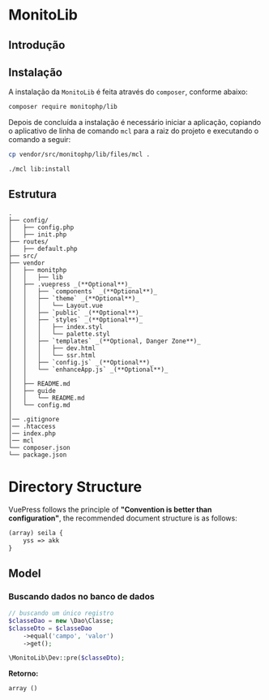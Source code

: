 # MonitoLib

## Introdução

## Instalação
A instalação da `MonitoLib` é feita através do `composer`, conforme abaixo:
```sh
composer require monitophp/lib
```
Depois de concluída a instalação é necessário iniciar a aplicação, copiando o aplicativo de linha de comando `mcl` para a raiz do projeto e executando o comando a seguir:
```sh
cp vendor/src/monitophp/lib/files/mcl .

./mcl lib:install
```

## Estrutura
<!-- textlint-disable terminology -->
``` text
.
├── config/
│   ├── config.php
│   ├── init.php
├── routes/
│   ├── default.php
├── src/
├── vendor
│   ├── monitphp
│   │   ├── lib
│   ├── .vuepress _(**Optional**)_
│   │   ├── `components` _(**Optional**)_
│   │   ├── `theme` _(**Optional**)_
│   │   │   └── Layout.vue
│   │   ├── `public` _(**Optional**)_
│   │   ├── `styles` _(**Optional**)_
│   │   │   ├── index.styl
│   │   │   └── palette.styl
│   │   ├── `templates` _(**Optional, Danger Zone**)_
│   │   │   ├── dev.html
│   │   │   └── ssr.html
│   │   ├── `config.js` _(**Optional**)_
│   │   └── `enhanceApp.js` _(**Optional**)_
│   │
│   ├── README.md
│   ├── guide
│   │   └── README.md
│   └── config.md
│
│── .gitignore
│── .htaccess
│── index.php
│── mcl
└── composer.json
└── package.json
```

<!-- textlint-enable -->

# Directory Structure

VuePress follows the principle of **"Convention is better than configuration"**, the recommended document structure is as follows:

```txt
(array) seila {
    yss => akk
}
```

## Model
### Buscando dados no banco de dados
```php
// buscando um único registro
$classeDao = new \Dao\Classe;
$classeDto = $classeDao
    ->equal('campo', 'valor')
    ->get();

\MonitoLib\Dev::pre($classeDto);
```
**Retorno:**
```txt
array ()
```

